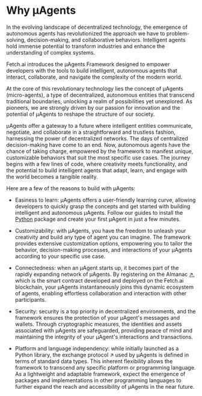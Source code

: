 # Why μAgents

In the evolving landscape of decentralized technology, the emergence of autonomous agents has revolutionized the approach we have to problem-solving, decision-making, and collaborative behaviors. Intelligent agents hold immense potential to transform industries and enhance the understanding of complex systems. 

Fetch.ai introduces the μAgents Framework designed to empower developers with the tools to build intelligent, autonomous agents that interact, collaborate, and navigate the complexity of the modern world.

At the core of this revolutionary technology lies the concept of μAgents (micro-agents), a type of decentralized, autonomous entities that transcend traditional boundaries, unlocking a realm of possibilities yet unexplored. As pioneers, we are strongly driven by our passion for innovation and the potential of μAgents to reshape the structure of our society.

μAgents offer a gateway to a future where intelligent entities communicate, negotiate, and collaborate in a straightforward and trustless fashion, harnessing the power of decentralized networks. The days of centralized decision-making have come to an end. Now, autonomous agents have the chance of taking charge, empowered by the framework to manifest unique, customizable behaviors that suit the most specific use cases. The journey begins with a few lines of code, where creativity meets functionality, and the potential to build intelligent agents that adapt, learn, and engage with the world becomes a tangible reality.

Here are a few of the reasons to build with μAgents:

- Easiness to learn: μAgents offers a user-friendly learning curve, allowing developers to quickly grasp the concepts and get started with building intelligent and autonomous μAgents. Follow our guides to install the [Python](https://pypi.org/project/uagents/) package and create your first μAgent in just a few minutes.

- Customizability: with μAgents, you have the freedom to unleash your creativity and build any type of agent you can imagine. The framework provides extensive customization options, empowering you to tailor the behavior, decision-making processes, and interactions of your μAgents according to your specific use case.

- Connectedness: when an μAgent starts up, it becomes part of the rapidly expanding network of μAgents. By registering on the Almanac [↗](/references/contracts/uagents-almanac/almanac-overview.md)️, which is the smart contract developed and deployed on the Fetch.ai blockchain, your μAgents instantaneously joins this dynamic ecosystem of agents, enabling effortless collaboration and interaction with other participants.

- Security: security is a top priority in decentralized environments, and the framework ensures the protection of your μAgent's messages and wallets. Through cryptographic measures, the identities and assets associated with μAgents are safeguarded, providing peace of mind and maintaining the integrity of your μAgent's interactions and transactions.

- Platform and language independency: while initially launched as a Python library, the exchange protocol ↗️ used by μAgents is defined in terms of standard data types. This inherent flexibility allows the framework to transcend any specific platform or programming language. As a lightweight and adaptable framework, expect the emergence of packages and implementations in other programming languages to further expand the reach and accessibility of μAgents in the near future.
